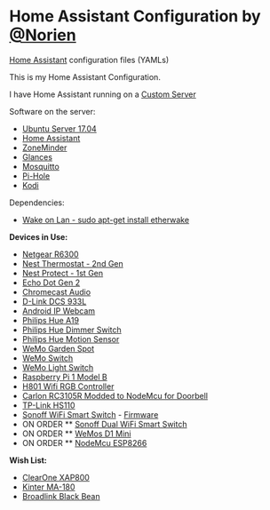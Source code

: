 # Home Assistant Configuration by [@Norien](https://gitter.im/norien)
[Home Assistant](https://home-assistant.io/) configuration files (YAMLs)

This is my Home Assistant Configuration.

I have Home Assistant running on a [Custom Server](https://ca.pcpartpicker.com/list/pNPQxY)

Software on the server:
* [Ubuntu Server 17.04](https://wiki.ubuntu.com/ZestyZapus)
* [Home Assistant](https://home-assistant.io/)
* [ZoneMinder](https://zoneminder.com/)
* [Glances](https://nicolargo.github.io/glances/)
* [Mosquitto](https://mosquitto.org/)
* [Pi-Hole](https://pi-hole.net/)
* [Kodi](https://kodi.tv/)

Dependencies:
* [Wake on Lan - sudo apt-get install etherwake](https://launchpad.net/ubuntu/+source/etherwake)

**Devices in Use:**
* [Netgear R6300](http://a.co/hKI7tOr)
* [Nest Thermostat - 2nd Gen](http://a.co/6BsUg19)
* [Nest Protect - 1st Gen](http://a.co/5p5p97O)
* [Echo Dot Gen 2](http://amzn.to/2hvCexj)
* [Chromecast Audio](http://www.bestbuy.ca/en-CA/product/google-google-chromecast-audio-ga3a00153-a03-z01/10392132.aspx?icmp=googlestore_chromecastaudio_footer_shopnow&fromBrandStore=google)
* [D-Link DCS 933L](http://a.co/aA0add8)
* [Android IP Webcam](https://play.google.com/store/apps/details?id=com.pas.webcam)
* [Philips Hue A19](http://a.co/i7IHr5e)
* [Philips Hue Dimmer Switch](http://a.co/h1jaVRc)
* [Philips Hue Motion Sensor](http://a.co/j12WCmq)
* [WeMo Garden Spot](http://a.co/7MDbYfc)
* [WeMo Switch](http://a.co/iqSGwpO)
* [WeMo Light Switch](http://a.co/d2HZ753)
* [Raspberry Pi 1 Model B](https://www.raspberrypi.org/products/model-b/)
* [H801 Wifi RGB Controller](http://a.co/ej6LvjZ)
* [Carlon RC3105R Modded to NodeMcu for Doorbell](https://github.com/Norien/Home-Assistant-Config/issues/25)
* [TP-Link HS110](http://a.co/2Z7Jq9k)
* [Sonoff WiFi Smart Switch](https://www.itead.cc/sonoff-wifi-wireless-switch.html) -  [Firmware](https://github.com/aneisch/Sonoff-Wemo-Home-Assistant)
* ON ORDER ** [Sonoff Dual WiFi Smart Switch](http://www.ebay.ca/itm/112266257555?_trksid=p2060353.m2749.l2649&ssPageName=STRK%3AMEBIDX%3AIT)
* ON ORDER ** [WeMos D1 Mini](http://www.ebay.ca/itm/182035363514?_trksid=p2060353.m2749.l2649&ssPageName=STRK%3AMEBIDX%3AIT)
* ON ORDER ** [NodeMcu ESP8266](https://geek.wish.com/search/1pc%20NodeMcu%20Lua%20ESP8266%20CH340G%20WIFI%20Internet%20Development%20Board%20Module#cid=58c646190b362f70c8bbeb10)

**Wish List:**
* [ClearOne XAP800](http://www.ebay.ca/itm/CLEARONE-XAP800-Professional-Conferencing-System-910-151-101-Rev-2-5-0-/292069134421?hash=item4400ad5055:g:dYwAAOSwOgdYsjBk)
* [Kinter MA-180](http://a.co/3HSlurg)
* [Broadlink Black Bean](http://a.co/2RBPKni)
